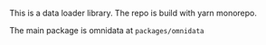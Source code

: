 This is a data loader library.
The repo is build with yarn monorepo.

The main package is omnidata at `packages/omnidata`


